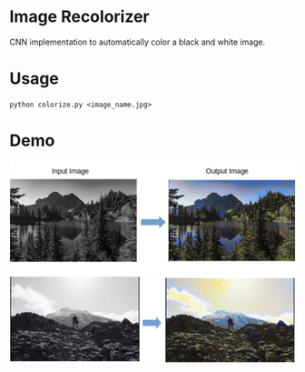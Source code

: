 # Image Recolorizer
CNN implementation to automatically color a black and white image.

# Usage
`python colorize.py <image_name.jpg>`

# Demo
![Demo1](demo/demo-1.png)
![Demo2](demo/demo-2.png)